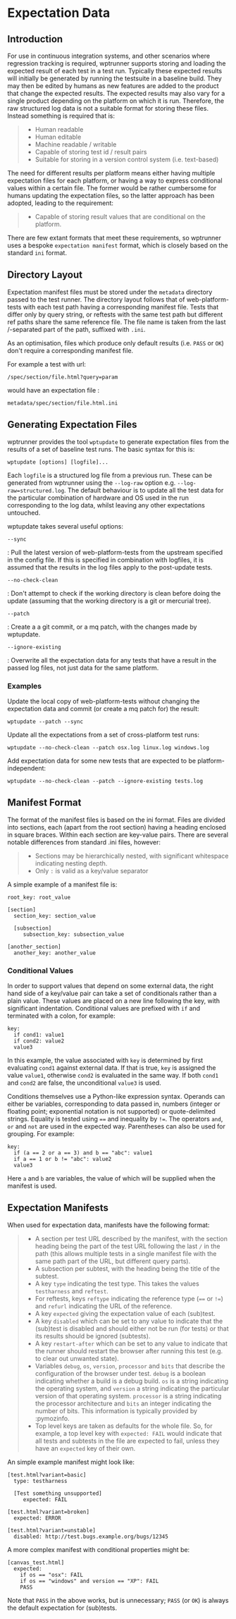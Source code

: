 Expectation Data
================

Introduction
------------

For use in continuous integration systems, and other scenarios where
regression tracking is required, wptrunner supports storing and loading
the expected result of each test in a test run. Typically these expected
results will initially be generated by running the testsuite in a
baseline build. They may then be edited by humans as new features are
added to the product that change the expected results. The expected
results may also vary for a single product depending on the platform on
which it is run. Therefore, the raw structured log data is not a
suitable format for storing these files. Instead something is required
that is:

> -   Human readable
> -   Human editable
> -   Machine readable / writable
> -   Capable of storing test id / result pairs
> -   Suitable for storing in a version control system (i.e. text-based)

The need for different results per platform means either having multiple
expectation files for each platform, or having a way to express
conditional values within a certain file. The former would be rather
cumbersome for humans updating the expectation files, so the latter
approach has been adopted, leading to the requirement:

> -   Capable of storing result values that are conditional on the
>     platform.

There are few extant formats that meet these requirements, so wptrunner
uses a bespoke `expectation manifest` format, which is closely based on
the standard `ini` format.

Directory Layout
----------------

Expectation manifest files must be stored under the `metadata` directory
passed to the test runner. The directory layout follows that of
web-platform-tests with each test path having a corresponding manifest
file. Tests that differ only by query string, or reftests with the same
test path but different ref paths share the same reference file. The
file name is taken from the last /-separated part of the path, suffixed
with `.ini`.

As an optimisation, files which produce only default results (i.e.
`PASS` or `OK`) don't require a corresponding manifest file.

For example a test with url:

    /spec/section/file.html?query=param

would have an expectation file :

    metadata/spec/section/file.html.ini

Generating Expectation Files
----------------------------

wptrunner provides the tool `wptupdate` to generate expectation files
from the results of a set of baseline test runs. The basic syntax for
this is:

    wptupdate [options] [logfile]...

Each `logfile` is a structured log file from a previous run. These can
be generated from wptrunner using the `--log-raw` option e.g.
`--log-raw=structured.log`. The default behaviour is to update all the
test data for the particular combination of hardware and OS used in the
run corresponding to the log data, whilst leaving any other expectations
untouched.

wptupdate takes several useful options:

`--sync`

:   Pull the latest version of web-platform-tests from the upstream
    specified in the config file. If this is specified in combination
    with logfiles, it is assumed that the results in the log files apply
    to the post-update tests.

`--no-check-clean`

:   Don't attempt to check if the working directory is clean before
    doing the update (assuming that the working directory is a git or
    mercurial tree).

`--patch`

:   Create a a git commit, or a mq patch, with the changes made by
    wptupdate.

`--ignore-existing`

:   Overwrite all the expectation data for any tests that have a result
    in the passed log files, not just data for the same platform.

### Examples

Update the local copy of web-platform-tests without changing the
expectation data and commit (or create a mq patch for) the result:

    wptupdate --patch --sync

Update all the expectations from a set of cross-platform test runs:

    wptupdate --no-check-clean --patch osx.log linux.log windows.log

Add expectation data for some new tests that are expected to be
platform-independent:

    wptupdate --no-check-clean --patch --ignore-existing tests.log

Manifest Format
---------------

The format of the manifest files is based on the ini format. Files are
divided into sections, each (apart from the root section) having a
heading enclosed in square braces. Within each section are key-value
pairs. There are several notable differences from standard .ini files,
however:

> -   Sections may be hierarchically nested, with significant whitespace
>     indicating nesting depth.
> -   Only `:` is valid as a key/value separator

A simple example of a manifest file is:

    root_key: root_value

    [section]
      section_key: section_value

      [subsection]
         subsection_key: subsection_value

    [another_section]
      another_key: another_value

### Conditional Values

In order to support values that depend on some external data, the right
hand side of a key/value pair can take a set of conditionals rather than
a plain value. These values are placed on a new line following the key,
with significant indentation. Conditional values are prefixed with `if`
and terminated with a colon, for example:

    key:
      if cond1: value1
      if cond2: value2
      value3

In this example, the value associated with `key` is determined by first
evaluating `cond1` against external data. If that is true, `key` is
assigned the value `value1`, otherwise `cond2` is evaluated in the same
way. If both `cond1` and `cond2` are false, the unconditional `value3`
is used.

Conditions themselves use a Python-like expression syntax. Operands can
either be variables, corresponding to data passed in, numbers (integer
or floating point; exponential notation is not supported) or
quote-delimited strings. Equality is tested using `==` and inequality by
`!=`. The operators `and`, `or` and `not` are used in the expected way.
Parentheses can also be used for grouping. For example:

    key:
      if (a == 2 or a == 3) and b == "abc": value1
      if a == 1 or b != "abc": value2
      value3

Here `a` and `b` are variables, the value of which will be supplied when
the manifest is used.

Expectation Manifests
---------------------

When used for expectation data, manifests have the following format:

> -   A section per test URL described by the manifest, with the section
>     heading being the part of the test URL following the last `/` in
>     the path (this allows multiple tests in a single manifest file
>     with the same path part of the URL, but different query parts).
> -   A subsection per subtest, with the heading being the title of the
>     subtest.
> -   A key `type` indicating the test type. This takes the values
>     `testharness` and `reftest`.
> -   For reftests, keys `reftype` indicating the reference type (`==`
>     or `!=`) and `refurl` indicating the URL of the reference.
> -   A key `expected` giving the expectation value of each (sub)test.
> -   A key `disabled` which can be set to any value to indicate that
>     the (sub)test is disabled and should either not be run (for tests)
>     or that its results should be ignored (subtests).
> -   A key `restart-after` which can be set to any value to indicate
>     that the runner should restart the browser after running this test
>     (e.g. to clear out unwanted state).
> -   Variables `debug`, `os`, `version`, `processor` and `bits` that
>     describe the configuration of the browser under test. `debug` is a
>     boolean indicating whether a build is a debug build. `os` is a
>     string indicating the operating system, and `version` a string
>     indicating the particular version of that operating system.
>     `processor` is a string indicating the processor architecture and
>     `bits` an integer indicating the number of bits. This information
>     is typically provided by :pymozinfo.
> -   Top level keys are taken as defaults for the whole file. So, for
>     example, a top level key with `expected: FAIL` would indicate that
>     all tests and subtests in the file are expected to fail, unless
>     they have an `expected` key of their own.

An simple example manifest might look like:

    [test.html?variant=basic]
      type: testharness

      [Test something unsupported]
         expected: FAIL

    [test.html?variant=broken]
      expected: ERROR

    [test.html?variant=unstable]
      disabled: http://test.bugs.example.org/bugs/12345

A more complex manifest with conditional properties might be:

    [canvas_test.html]
      expected:
        if os == "osx": FAIL
        if os == "windows" and version == "XP": FAIL
        PASS

Note that `PASS` in the above works, but is unnecessary; `PASS` (or
`OK`) is always the default expectation for (sub)tests.
